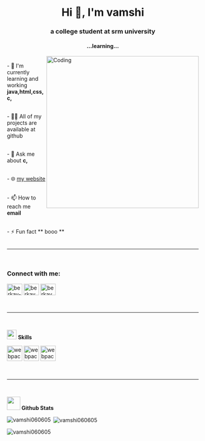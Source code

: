 <h1 align="center">Hi 👋, I'm vamshi</h1>
<h3 align="center">a college student at srm university </h3>
<h4 align="center">...learning...</h4>
<img align="right" alt="Coding" width="400" src="https://i.pinimg.com/originals/e8/f4/53/e8f453469a3ec97ecd354df465d73913.gif">

<br>- 🌱 I'm currently learning and working **java,html,css,c,**</br>

<br>- 👨‍💻 All of my projects are available at github</br>

<br>- 💬 Ask me about **c,**</br>

<br>- 🌐 <a href="https://www.google.co.in/">my website </a></br>

<br>- 📫 How to reach me **email**</br>

<br>- ⚡ Fun fact ** booo  **</br>
<br>

-----

<br>
<h3 align="left">Connect with me:</h3>
<p align="left">
<a href="https://www.linkedin.com/in/vamshi-t-10097b232" target="blank"><img align="center" src="https://raw.githubusercontent.com/rahuldkjain/github-profile-readme-generator/master/src/images/icons/Social/linked-in-alt.svg" alt="berkay-kanca-33659693" height="30" width="40" /></a>
<a href="https://instagram.com" target="blank"><img align="center" src="https://raw.githubusercontent.com/rahuldkjain/github-profile-readme-generator/master/src/images/icons/Social/instagram.svg" alt="berkaykanca" height="30" width="40" /></a>
<a href="https://www.hackerrank.com/vt2039" target="blank"><img align="center" src="https://raw.githubusercontent.com/rahuldkjain/github-profile-readme-generator/master/src/images/icons/Social/hackerrank.svg" alt="berkaykanca" height="30" width="40" /></a>
</p>
<br>

-----

<br>

<img src="https://media2.giphy.com/media/QssGEmpkyEOhBCb7e1/giphy.gif?cid=ecf05e47a0n3gi1bfqntqmob8g9aid1oyj2wr3ds3mg700bl&rid=giphy.gif" width ="25"> <b>Skills</b>
<p align="left"> 
        <img src="https://cdn.icon-icons.com/icons2/2415/PNG/512/c_original_logo_icon_146611.png" alt="webpack" width="40" height="40"/>
        <img src="https://cdn4.iconfinder.com/data/icons/social-media-logos-6/512/121-css3-512.png" alt="webpack" width="40" height="40"/>
        <img src="https://cdn-icons-png.flaticon.com/512/1532/1532556.png" alt="webpack" width="40" height="40"/>

</p>
<br>

-----

<br>
<p><img src="https://media.giphy.com/media/iY8CRBdQXODJSCERIr/giphy.gif" width="35"><b> Github Stats </b>
<br>
<p><img align="left" src="https://github-readme-stats.vercel.app/api/top-langs?username=vamshi060605&show_icons=true&locale=en&layout=compact" alt="vamshi060605" /></p>

<p>&nbsp;<img align="center" src="https://github-readme-stats.vercel.app/api?username=vamshi060605&show_icons=true&locale=en" alt="vamshi060605" /></p>
<p><img align="center" src="https://github-readme-streak-stats.herokuapp.com/?user=vamshi060605" alt="vamshi060605" /></p>
</p>
